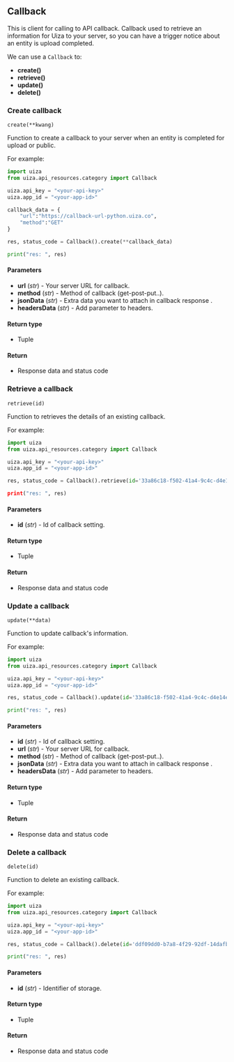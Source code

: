 ## Callback

This is client for calling to API callback. Callback used to retrieve an information for Uiza to your server, so you can have a trigger notice about an entity is upload completed.

We can use a `Callback` to:

- **create()**
- **retrieve()**
- **update()**
- **delete()**

### Create callback

`create(**kwang)`

Function to create a callback to your server when an entity is completed for upload or public.

For example:

```python
import uiza
from uiza.api_resources.category import Callback

uiza.api_key = "<your-api-key>"
uiza.app_id = "<your-app-id>"

callback_data = {
    "url":"https://callback-url-python.uiza.co",
    "method":"GET"
}

res, status_code = Callback().create(**callback_data)

print("res: ", res)
```

#### Parameters

- **url** (*str*) - Your server URL for callback.
- **method** (*str*) - Method of callback (get-post-put..).
- **jsonData** (*str*) - Extra data you want to attach in callback response	.
- **headersData** (*str*) - Add parameter to headers.

#### Return type

- Tuple

#### Return

- Response data and status code

### Retrieve a callback

`retrieve(id)`

Function to retrieves the details of an existing callback.

For example:

```python
import uiza
from uiza.api_resources.category import Callback

uiza.api_key = "<your-api-key>"
uiza.app_id = "<your-app-id>"

res, status_code = Callback().retrieve(id='33a86c18-f502-41a4-9c4c-d4e14efca238'')

print("res: ", res)
```

#### Parameters

- **id** (*str*) - Id of callback setting.

#### Return type

- Tuple

#### Return

- Response data and status code

### Update a callback

`update(**data)`

Function to update callback's information.

For example:

```python
import uiza
from uiza.api_resources.category import Callback

uiza.api_key = "<your-api-key>"
uiza.app_id = "<your-app-id>"

res, status_code = Callback().update(id='33a86c18-f502-41a4-9c4c-d4e14efca238', method='POST')

print("res: ", res)
```

#### Parameters

- **id** (*str*) - Id of callback setting.
- **url** (*str*) - Your server URL for callback.
- **method** (*str*) - Method of callback (get-post-put..).
- **jsonData** (*str*) - Extra data you want to attach in callback response	.
- **headersData** (*str*) - Add parameter to headers.

#### Return type

- Tuple

#### Return

- Response data and status code

### Delete a callback

`delete(id)`

Function to delete an existing callback.

For example:

```python
import uiza
from uiza.api_resources.category import Callback

uiza.api_key = "<your-api-key>"
uiza.app_id = "<your-app-id>"

res, status_code = Callback().delete(id='ddf09dd0-b7a8-4f29-92df-14dafb97b2aa')

print("res: ", res)
```

#### Parameters

- **id** (*str*) - Identifier of storage.

#### Return type

- Tuple

#### Return

- Response data and status code
